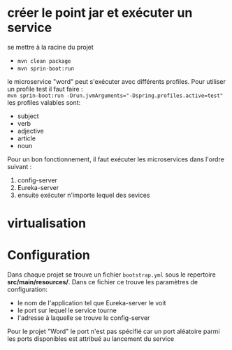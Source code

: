 
# créer le point jar et exécuter un service
se mettre à la racine du projet
* `mvn clean package`
* `mvn sprin-boot:run`  

le microservice "word" peut s'exécuter avec différents profiles. Pour utiliser un profile test il faut faire :  
`mvn sprin-boot:run -Drun.jvmArguments="-Dspring.profiles.active=test"`
les profiles valables sont:
* subject
* verb
* adjective
* article
* noun

Pour un bon fonctionnement, il faut exécuter les microservices dans l'ordre suivant :
1. config-server
2. Eureka-server
2. ensuite exécuter n'importe lequel des sevices
# virtualisation

# Configuration
Dans chaque projet se trouve un fichier `bootstrap.yml` sous le repertoire **src/main/resources/**. Dans ce fichier ce trouve les paramètres de configuration:
* le nom de l'application tel que Eureka-server le voit
* le port sur lequel le service tourne
* l'adresse à laquelle se trouve le config-server  

Pour le projet "Word" le port n'est pas spécifié car un port aléatoire parmi les ports disponibles est attribué au lancement du service
